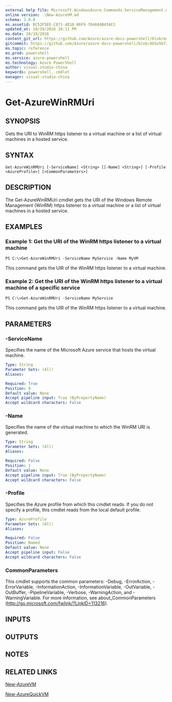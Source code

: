 ```yaml
---
external help file: Microsoft.WindowsAzure.Commands.ServiceManagement.dll-Help.xml
online version: .\New-AzureVM.md
schema: 2.0.0
ms.assetid: BC52F5EE-C871-4D18-86F9-7D4684B45AF2
updated_at: 10/19/2016 10:11 PM
ms.date: 10/19/2016
content_git_url: https://github.com/Azure/azure-docs-powershell/blob/master/azureps-cmdlets-docs/ServiceManagement/Azure.Service/v0.9.8/Get-AzureWinRMUri.md
gitcommit: https://github.com/Azure/azure-docs-powershell/blob/4b5e5bf2b9726cfa193914d0aa3066271dbb9e41/azureps-cmdlets-docs/ServiceManagement/Azure.Service/v0.9.8/Get-AzureWinRMUri.md
ms.topic: reference
ms.prod: powershell
ms.service: azure-powershell
ms.technology: Azure PowerShell
author: visual-studio-china
keywords: powershell, cmdlet
manager: visual-studio-china
---
```


# Get-AzureWinRMUri

## SYNOPSIS
Gets the URI to WinRM https listener to a virtual machine or a list of virtual machines in a hosted service.

## SYNTAX

```
Get-AzureWinRMUri [-ServiceName] <String> [[-Name] <String>] [-Profile <AzureProfile>] [<CommonParameters>]
```

## DESCRIPTION
The Get-AzureWinRMUri cmdlet gets the URI of the Windows Remote Management (WinRM) https listener to a virtual machine or a list of virtual machines in a hosted service.

## EXAMPLES

### Example 1: Get the URI of the WinRM https listener to a virtual machine
```
PS C:\>Get-AzureWinRMUri -ServiceName MyService -Name MyVM
```

This command gets the UIR of the WinRM https listener to a virtual machine.

### Example 2: Get the URI of the WinRM https listener to a virtual machine of a specific service
```
PS C:\>Get-AzureWinRMUri -ServiceName MyService
```

This command gets the UIR of the WinRM https listener to a virtual machine.

## PARAMETERS

### -ServiceName
Specifies the name of the Microsoft Azure service that hosts the virtual machine.

```yaml
Type: String
Parameter Sets: (All)
Aliases: 

Required: True
Position: 0
Default value: None
Accept pipeline input: True (ByPropertyName)
Accept wildcard characters: False
```

### -Name
Specifies the name of the virtual machine to which the WinRM URI is generated.

```yaml
Type: String
Parameter Sets: (All)
Aliases: 

Required: False
Position: 1
Default value: None
Accept pipeline input: True (ByPropertyName)
Accept wildcard characters: False
```

### -Profile
Specifies the Azure profile from which this cmdlet reads.
If you do not specify a profile, this cmdlet reads from the local default profile.

```yaml
Type: AzureProfile
Parameter Sets: (All)
Aliases: 

Required: False
Position: Named
Default value: None
Accept pipeline input: False
Accept wildcard characters: False
```

### CommonParameters
This cmdlet supports the common parameters: -Debug, -ErrorAction, -ErrorVariable, -InformationAction, -InformationVariable, -OutVariable, -OutBuffer, -PipelineVariable, -Verbose, -WarningAction, and -WarningVariable. For more information, see about_CommonParameters (http://go.microsoft.com/fwlink/?LinkID=113216).

## INPUTS

## OUTPUTS

## NOTES

## RELATED LINKS

[New-AzureVM](.\New-AzureVM.md)

[New-AzureQuickVM](.\New-AzureQuickVM.md)


